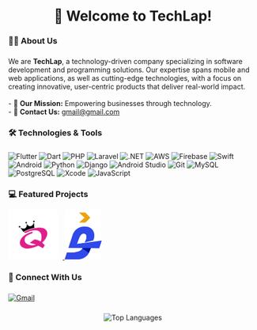 <h1 align="center">👋 Welcome to TechLap!</h1>

###

<h3 align="left">👩‍💻 About Us</h3>

###

<p align="left">
  We are <b>TechLap</b>, a technology-driven company specializing in software development and programming solutions. Our expertise spans mobile and web applications, as well as cutting-edge technologies, with a focus on creating innovative, user-centric products that deliver real-world impact. <br><br>
  - 🔭 <b>Our Mission:</b> Empowering businesses through technology. <br>
  - 💬 <b>Contact Us:</b> <a href="mailto:gmail.gmail.com">gmail@gmail.com</a>
</p>

###

<h3 align="left">🛠 Technologies & Tools</h3>

###

<div align="left">
  <img src="https://cdn.jsdelivr.net/gh/devicons/devicon/icons/flutter/flutter-original.svg" height="40" alt="Flutter" />
  <img src="https://cdn.jsdelivr.net/gh/devicons/devicon/icons/dart/dart-original.svg" height="40" alt="Dart" />
  <img src="https://cdn.jsdelivr.net/gh/devicons/devicon/icons/php/php-original.svg" height="40" alt="PHP" />
  <img src="https://cdn.jsdelivr.net/gh/devicons/devicon/icons/laravel/laravel-original.svg" height="40" alt="Laravel" />
  <img src="https://cdn.jsdelivr.net/gh/devicons/devicon/icons/dot-net/dot-net-plain-wordmark.svg" height="40" alt=".NET" />
  <img src="https://cdn.jsdelivr.net/gh/devicons/devicon/icons/amazonwebservices/amazonwebservices-original.svg" height="40" alt="AWS" />
  <img src="https://cdn.jsdelivr.net/gh/devicons/devicon/icons/firebase/firebase-plain-wordmark.svg" height="40" alt="Firebase" />
  <img src="https://cdn.jsdelivr.net/gh/devicons/devicon/icons/swift/swift-original.svg" height="40" alt="Swift" />
  <img src="https://cdn.jsdelivr.net/gh/devicons/devicon/icons/android/android-original.svg" height="40" alt="Android" />
  <img src="https://cdn.jsdelivr.net/gh/devicons/devicon/icons/python/python-original.svg" height="40" alt="Python" />
  <img src="https://cdn.jsdelivr.net/gh/devicons/devicon/icons/django/django-plain.svg" height="40" alt="Django" />
  <img src="https://cdn.jsdelivr.net/gh/devicons/devicon/icons/androidstudio/androidstudio-original.svg" height="40" alt="Android Studio" />
  <img src="https://cdn.jsdelivr.net/gh/devicons/devicon/icons/git/git-original.svg" height="40" alt="Git" />
  <img src="https://cdn.jsdelivr.net/gh/devicons/devicon/icons/mysql/mysql-original.svg" height="40" alt="MySQL" />
  <img src="https://cdn.jsdelivr.net/gh/devicons/devicon/icons/postgresql/postgresql-original.svg" height="40" alt="PostgreSQL" />
  <img src="https://cdn.jsdelivr.net/gh/devicons/devicon/icons/xcode/xcode-original.svg" height="40" alt="Xcode" />
  <img src="https://skillicons.dev/icons?i=js" height="40" alt="JavaScript" />
</div>

###

<h3 align="left">💻 Featured Projects</h3>

<div align="left">
  <a href="https://github.com/a0Max/Beauty-Queen.git">
    <img src="https://github.com/a0Max/a0Max/blob/main/assets/beautyqueen.png?raw=true" alt="Beauty Queen" height="100" style="margin-right: 10px;" />
  </a>
  <a href="https://github.com/a0Max/fissa.git">
    <img src="https://github.com/a0Max/a0Max/blob/main/assets/fisaa.png?raw=true" alt="Fisaa" height="100" />
  </a>
</div>

###

<h3 align="left">🔗 Connect With Us</h3>

###

<div align="left">
  <a href="mailto:gmail@gmail.com">
    <img src="https://raw.githubusercontent.com/maurodesouza/profile-readme-generator/master/src/assets/icons/social/gmail/default.svg" width="52" height="40" alt="Gmail" />
  </a>
</div>

###

<div align="center">
  <img src="https://github-readme-stats.vercel.app/api/top-langs?username=a0Max&locale=en&hide_title=false&layout=compact&card_width=320&langs_count=5&theme=dracula&hide_border=false&order=2" height="150" alt="Top Languages" />
</div>
